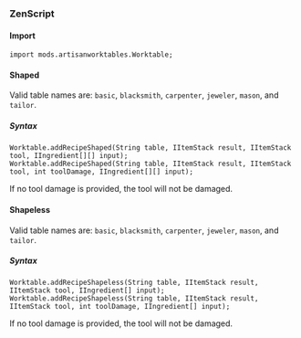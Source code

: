 ### ZenScript

#### Import

```
import mods.artisanworktables.Worktable;
```

#### Shaped

Valid table names are: `basic`, `blacksmith`, `carpenter`, `jeweler`, `mason`, and `tailor`.

##### Syntax

```
Worktable.addRecipeShaped(String table, IItemStack result, IItemStack tool, IIngredient[][] input);
Worktable.addRecipeShaped(String table, IItemStack result, IItemStack tool, int toolDamage, IIngredient[][] input);
```

If no tool damage is provided, the tool will not be damaged.

#### Shapeless

Valid table names are: `basic`, `blacksmith`, `carpenter`, `jeweler`, `mason`, and `tailor`.

##### Syntax

```
Worktable.addRecipeShapeless(String table, IItemStack result, IItemStack tool, IIngredient[] input);
Worktable.addRecipeShapeless(String table, IItemStack result, IItemStack tool, int toolDamage, IIngredient[] input);
```

If no tool damage is provided, the tool will not be damaged.